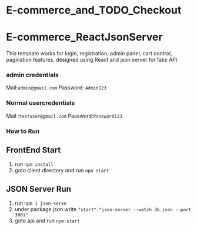 # E-commerce_and_TODO_Checkout

# E-commerce_ReactJsonServer
This template works for login, registration, admin panel, cart control, pagination features, designed using React and json server for fake API.

### admin credentials
Mail:`admin@gmail.com`
Password: `Admin123`
### Normal usercredentials
Mail :`testuser@gmail.com`
Password:`Password123`

### How to Run
## FrontEnd Start
1. run `npm install`
2. goto client directory and run `npm start`

## JSON Server Run
1. run `npm i json-serve`
2. under package.json write `"start":"json-server --watch db.json --port 3001"`
3. goto api and run `npm start`
